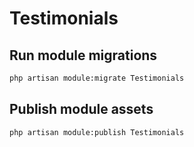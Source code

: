 # Testimonials

## Run module migrations

```sh
php artisan module:migrate Testimonials
```

## Publish module assets

```sh
php artisan module:publish Testimonials
```
